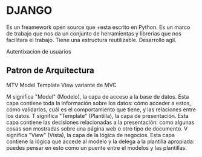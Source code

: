 # DJANGO
Es un freamework open source que +esta escrito en Python.
Es un marco de trabajo que nos da un conjunto de herramientas y librerias que nos facilitara el trabajo.
Tiene una estructura reutilizable.
Desarrollo agil.

Autentixacion de usuarios

## Patron de Arquitectura
MTV Model Template View
variante de MVC

M significa "Model" (Modelo), la capa de acceso a la base de datos. Esta capa contiene toda la información sobre los datos: cómo acceder a estos, cómo validarlos, cuál es el comportamiento que tiene, y las relaciones entre los datos.
T significa "Template" (Plantilla), la capa de presentación. Esta capa contiene las decisiones relacionadas a la presentación: como algunas cosas son mostradas sobre una página web o otro tipo de documento.
V significa "View" (Vista), la capa de la lógica de negocios. Esta capa contiene la lógica que accede al modelo y la delega a la plantilla apropiada: puedes pensar en esto como un puente entre el modelos y las plantillas.

